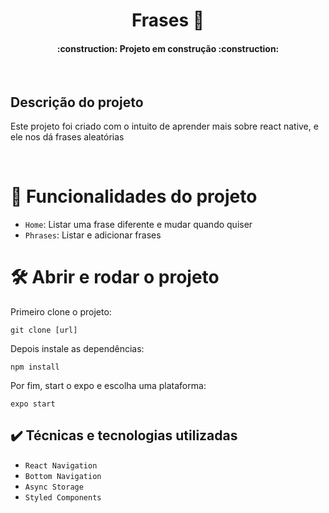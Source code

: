 <h1 align="center">Frases 📝 </h1>

 <h4 align="center"> 
    :construction:  Projeto em construção  :construction:
</h4>

<br/>

<h2> 
    Descrição do projeto
</h2>
<p> 
   Este projeto foi criado com o intuito de aprender mais sobre react native, e ele nos dá frases aleatórias
</p>

<br/>

# :hammer: Funcionalidades do projeto

- `Home`: Listar uma frase diferente e mudar quando quiser
- `Phrases`: Listar e adicionar frases

# 🛠️ Abrir e rodar o projeto

Primeiro clone o projeto:

``` git clone [url] ```

Depois instale as dependências: 

``` npm install ```

Por fim, start o expo e escolha uma plataforma:

``` expo start ```

## ✔️ Técnicas e tecnologias utilizadas

- ``React Navigation``
- ``Bottom Navigation``
- ``Async Storage``
- ``Styled Components``
